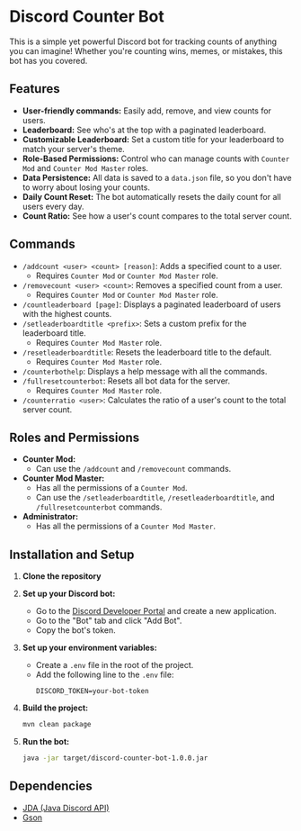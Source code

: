 # Discord Counter Bot

This is a simple yet powerful Discord bot for tracking counts of anything you can imagine! Whether you're counting wins, memes, or mistakes, this bot has you covered.

## Features

*   **User-friendly commands:** Easily add, remove, and view counts for users.
*   **Leaderboard:** See who's at the top with a paginated leaderboard.
*   **Customizable Leaderboard:** Set a custom title for your leaderboard to match your server's theme.
*   **Role-Based Permissions:** Control who can manage counts with `Counter Mod` and `Counter Mod Master` roles.
*   **Data Persistence:** All data is saved to a `data.json` file, so you don't have to worry about losing your counts.
*   **Daily Count Reset:** The bot automatically resets the daily count for all users every day.
*   **Count Ratio:** See how a user's count compares to the total server count.

## Commands

*   `/addcount <user> <count> [reason]`: Adds a specified count to a user.
    *   Requires `Counter Mod` or `Counter Mod Master` role.
*   `/removecount <user> <count>`: Removes a specified count from a user.
    *   Requires `Counter Mod` or `Counter Mod Master` role.
*   `/countleaderboard [page]`: Displays a paginated leaderboard of users with the highest counts.
*   `/setleaderboardtitle <prefix>`: Sets a custom prefix for the leaderboard title.
    *   Requires `Counter Mod Master` role.
*   `/resetleaderboardtitle`: Resets the leaderboard title to the default.
    *   Requires `Counter Mod Master` role.
*   `/counterbothelp`: Displays a help message with all the commands.
*   `/fullresetcounterbot`: Resets all bot data for the server.
    *   Requires `Counter Mod Master` role.
*   `/counterratio <user>`: Calculates the ratio of a user's count to the total server count.

## Roles and Permissions

*   **Counter Mod:**
    *   Can use the `/addcount` and `/removecount` commands.
*   **Counter Mod Master:**
    *   Has all the permissions of a `Counter Mod`.
    *   Can use the `/setleaderboardtitle`, `/resetleaderboardtitle`, and `/fullresetcounterbot` commands.
*   **Administrator:**
    *   Has all the permissions of a `Counter Mod Master`.

## Installation and Setup

1.  **Clone the repository**

2.  **Set up your Discord bot:**
    *   Go to the [Discord Developer Portal](https://discord.com/developers/applications) and create a new application.
    *   Go to the "Bot" tab and click "Add Bot".
    *   Copy the bot's token.
3.  **Set up your environment variables:**
    *   Create a `.env` file in the root of the project.
    *   Add the following line to the `.env` file:
        ```
        DISCORD_TOKEN=your-bot-token
        ```
4.  **Build the project:**
    ```bash
    mvn clean package
    ```
5.  **Run the bot:**
    ```bash
    java -jar target/discord-counter-bot-1.0.0.jar
    ```

## Dependencies

*   [JDA (Java Discord API)](https://github.com/DV8FromTheWorld/JDA)
*   [Gson](https://github.com/google/gson)
